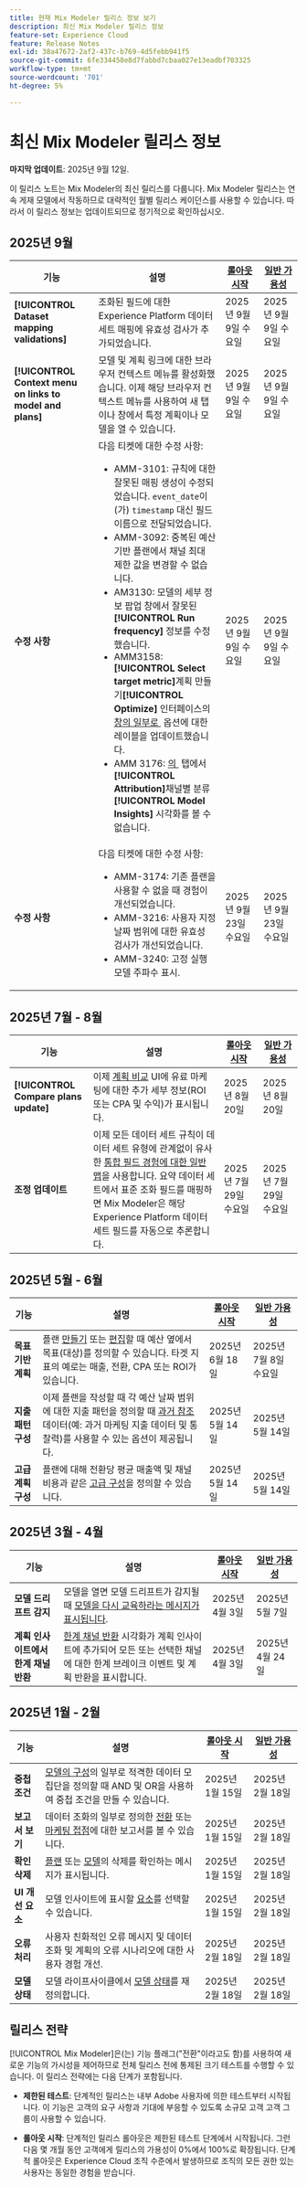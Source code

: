 ```yaml
---
title: 현재 Mix Modeler 릴리스 정보 보기
description: 최신 Mix Modeler 릴리스 정보
feature-set: Experience Cloud
feature: Release Notes
exl-id: 38a47672-2af2-437c-b769-4d5febb941f5
source-git-commit: 6fe334458e8d7fabbd7cbaa027e13eadbf703325
workflow-type: tm+mt
source-wordcount: '701'
ht-degree: 5%

---
```


# 최신 Mix Modeler 릴리스 정보

**마지막 업데이트**: 2025년 9월 12일.

이 릴리스 노트는 Mix Modeler의 최신 릴리스를 다룹니다. Mix Modeler 릴리스는 연속 게재 모델에서 작동하므로 대략적인 월별 릴리스 케이던스를 사용할 수 있습니다. 따라서 이 릴리스 정보는 업데이트되므로 정기적으로 확인하십시오.


## 2025년 9월

| 기능 | 설명 | [롤아웃 시작](#release-strategy) | [일반 가용성](#release-strategy) |
|---|---|---|---|
| **[!UICONTROL Dataset mapping validations]** | 조화된 필드에 대한 Experience Platform 데이터 세트 매핑에 유효성 검사가 추가되었습니다. | 2025년 9월 9일 수요일 | 2025년 9월 9일 수요일 |
| **[!UICONTROL Context menu on links to model and plans]** | 모델 및 계획 링크에 대한 브라우저 컨텍스트 메뉴를 활성화했습니다. 이제 해당 브라우저 컨텍스트 메뉴를 사용하여 새 탭이나 창에서 특정 계획이나 모델을 열 수 있습니다. | 2025년 9월 9일 수요일 | 2025년 9월 9일 수요일 |
| **수정 사항** | 다음 티켓에 대한 수정 사항: <ul><li>AMM-3101: 규칙에 대한 잘못된 매핑 생성이 수정되었습니다. `event_date`이(가) `timestamp` 대신 필드 이름으로 전달되었습니다.</li><li>AMM-3092: 중복된 예산 기반 플랜에서 채널 최대 제한 값을 변경할 수 없습니다.</li><li>AM3130: 모델의 세부 정보 팝업 창에서 잘못된 **[!UICONTROL Run frequency]** 정보를 수정했습니다.</li><li>AMM3158: **[!UICONTROL Select target metric]**&#x200B;계획 만들기&#x200B;**[!UICONTROL Optimize]** 인터페이스의 [&#x200B; 창의 일부로 &#x200B;](/help/plans/build.md) 옵션에 대한 레이블을 업데이트했습니다.</li><li>AMM 3176: [의 &#x200B;](/help/models/insights.md#breakdown) 탭에서 **[!UICONTROL Attribution]**&#x200B;채널별 분류&#x200B;**[!UICONTROL Model Insights]** 시각화를 볼 수 없습니다.</li></ul> | 2025년 9월 9일 수요일 | 2025년 9월 9일 수요일 |
| **수정 사항** | 다음 티켓에 대한 수정 사항: <ul><li>AMM-3174: 기존 플랜을 사용할 수 없을 때 경험이 개선되었습니다.</li><li>AMM-3216: 사용자 지정 날짜 범위에 대한 유효성 검사가 개선되었습니다.</li><li>AMM-3240: 고정 실행 모델 주파수 표시.</ul> | 2025년 9월 23일 수요일 | 2025년 9월 23일 수요일 |


## 2025년 7월 - 8월

| 기능 | 설명 | [롤아웃 시작](#release-strategy) | [일반 가용성](#release-strategy) |
|---|---|---|---|
| **[!UICONTROL Compare plans update]** | 이제 [계획 비교](/help/plans/compare.md) UI에 유료 마케팅에 대한 추가 세부 정보(ROI 또는 CPA 및 수익)가 표시됩니다. | 2025년 8월 20일 | 2025년 8월 20일 |
| **조정 업데이트** | 이제 모든 데이터 세트 규칙이 데이터 세트 유형에 관계없이 유사한 [통합 필드 경험에 대한 일반 맵](/help/harmonize-data/dataset-rules.md)을 사용합니다. 요약 데이터 세트에서 표준 조화 필드를 매핑하면 Mix Modeler은 해당 Experience Platform 데이터 세트 필드를 자동으로 추론합니다. | 2025년 7월 29일 수요일 | 2025년 7월 29일 수요일 |


## 2025년 5월 - 6월

| 기능 | 설명 | [롤아웃 시작](#release-strategy) | [일반 가용성](#release-strategy) |
|---|---|---|---|
| **목표 기반 계획** | 플랜 [만들기](/help/plans/build.md) 또는 [편집](/help/plans/insights.md#edit-plan)할 때 예산 옆에서 목표(대상)를 정의할 수 있습니다. 타겟 지표의 예로는 매출, 전환, CPA 또는 ROI가 있습니다. | 2025년 6월 18일 | 2025년 7월 8일 수요일 |
| **지출 패턴 구성** | 이제 플랜을 작성할 때 각 예산 날짜 범위에 대한 지출 패턴을 정의할 때 [과거 참조](/help/plans/build.md) 데이터(예: 과거 마케팅 지출 데이터 및 통찰력)를 사용할 수 있는 옵션이 제공됩니다. | 2025년 5월 14일 | 2025년 5월 14일 |
| **고급 계획 구성** | 플랜에 대해 전환당 평균 매출액 및 채널 비용과 같은 [고급 구성](/help/plans/build.md)을 정의할 수 있습니다. | 2025년 5월 14일 | 2025년 5월 14일 |

## 2025년 3월 - 4월

| 기능 | 설명 | [롤아웃 시작](#release-strategy) | [일반 가용성](#release-strategy) |
|---|---|---|---|
| **모델 드리프트 감지** | 모델을 열면 모델 드리프트가 감지될 때 [모델을 다시 교육하라는 메시지가 표시됩니다](/help/models/insights.md#model-drift). | 2025년 4월 3일 | 2025년 5월 7일 |
| **계획 인사이트에서 한계 채널 반환** | [한계 채널 반환](/help/plans/insights.md#marginal-channel-return) 시각화가 계획 인사이트에 추가되어 모든 또는 선택한 채널에 대한 한계 브레이크 이벤트 및 계획 반환을 표시합니다. | 2025년 4월 3일 | 2025년 4월 24일 |


## 2025년 1월 - 2월

| 기능 | 설명 | [롤아웃 시작](#release-strategy) | [일반 가용성](#release-strategy) |
|---|---|---|---|
| **중첩 조건** | [모델의 구성](/help/models/build.md#configure)의 일부로 적격한 데이터 모집단을 정의할 때 AND 및 OR을 사용하여 중첩 조건을 만들 수 있습니다. | 2025년 1월 15일 | 2025년 2월 18일 |
| **보고서 보기** | 데이터 조화의 일부로 정의한 [전환](/help/harmonize-data/conversions.md#view-report) 또는 [마케팅 접점](/help/harmonize-data/marketing-touchpoints.md#view-report)에 대한 보고서를 볼 수 있습니다. | 2025년 1월 15일 | 2025년 2월 18일 |
| **확인 삭제** | [플랜](/help/plans/overview.md#delete-plans) 또는 [모델](/help/models/overview.md#delete-models)의 삭제를 확인하는 메시지가 표시됩니다. | 2025년 1월 15일 | 2025년 2월 18일 |
| **UI 개선 요소** | 모델 인사이트에 표시할 [요소](/help/models/insights.md#factors-beta)를 선택할 수 있습니다. | 2025년 1월 15일 | 2025년 2월 18일 |
| **오류 처리** | 사용자 친화적인 오류 메시지 및 데이터 조화 및 계획의 오류 시나리오에 대한 사용자 경험 개선. | 2025년 2월 18일 | 2025년 2월 18일 |
| **모델 상태** | 모델 라이프사이클에서 [모델 상태](/help/models/overview.md#manage-models)를 재정의합니다. | 2025년 2월 18일 | 2025년 2월 18일 |


## 릴리스 전략

[!UICONTROL Mix Modeler]은(는) 기능 플래그(&quot;전환&quot;이라고도 함)를 사용하여 새로운 기능의 가시성을 제어하므로 전체 릴리스 전에 통제된 크기 테스트를 수행할 수 있습니다. 이 릴리스 전략에는 다음 단계가 포함됩니다.

* **제한된 테스트**: 단계적인 릴리스는 내부 Adobe 사용자에 의한 테스트부터 시작됩니다. 이 기능은 고객의 요구 사항과 기대에 부응할 수 있도록 소규모 고객 고객 그룹이 사용할 수 있습니다.

* **롤아웃 시작**: 단계적인 릴리스 롤아웃은 제한된 테스트 단계에서 시작됩니다. 그런 다음 몇 개월 동안 고객에게 릴리스의 가용성이 0%에서 100%로 확장됩니다. 단계적 롤아웃은 Experience Cloud 조직 수준에서 발생하므로 조직의 모든 권한 있는 사용자는 동일한 경험을 받습니다.
